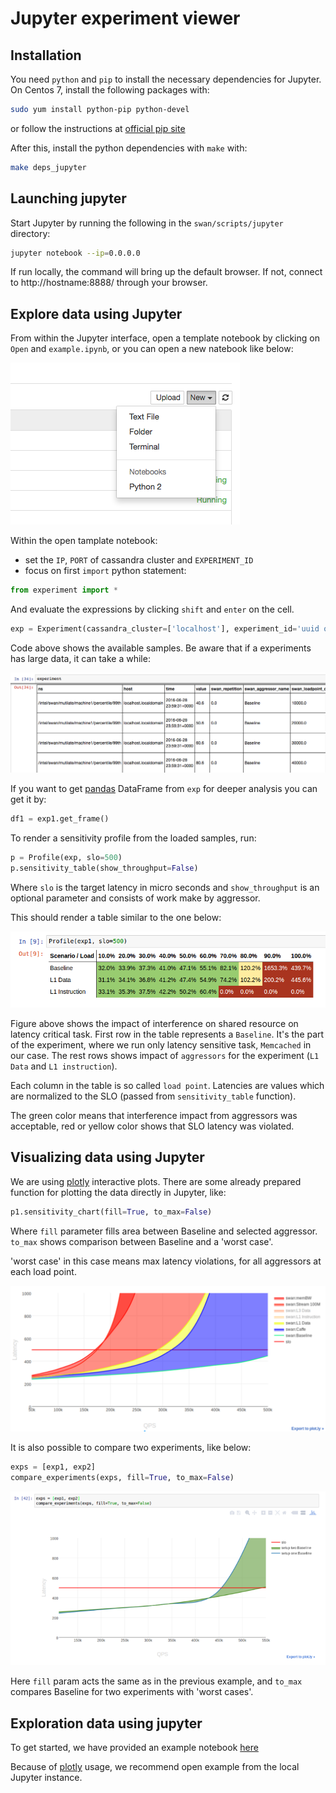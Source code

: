 # Jupyter experiment viewer

## Installation

You need `python` and `pip` to install the necessary dependencies for Jupyter.
On Centos 7, install the following packages with:

```sh
sudo yum install python-pip python-devel
```
or follow the instructions at [official pip site](https://pip.pypa.io/en/stable/installing/#installing-with-get-pip-py)

After this, install the python dependencies with `make` with:

```sh
make deps_jupyter
```

## Launching jupyter

Start Jupyter by running the following in the `swan/scripts/jupyter` directory:

```sh
jupyter notebook --ip=0.0.0.0
```

If run locally, the command will bring up the default browser.
If not, connect to http://hostname:8888/ through your browser.

## Explore data using Jupyter

From within the Jupyter interface, open a template notebook by clicking on `Open` and `example.ipynb`, or you can open a new natebook like below:

![experiment](docs/new_notebook.png)

Within the open tamplate notebook:
- set the `IP`, `PORT` of cassandra cluster and `EXPERIMENT_ID`
- focus on first `import` python statement:

```python
from experiment import *
```

And evaluate the expressions by clicking `shift` and `enter` on the cell.
```python
exp = Experiment(cassandra_cluster=['localhost'], experiment_id='uuid of experiment', port=9042)
```

Code above shows the available samples. Be aware that if a experiments has large data, it can take a while:

![sample list](docs/sample_list.png)

If you want to get [pandas](http://pandas.pydata.org/) DataFrame from `exp` for deeper analysis you can get it by: 
```python
df1 = exp1.get_frame()
```
To render a sensitivity profile from the loaded samples, run:
```python
p = Profile(exp, slo=500)
p.sensitivity_table(show_throughput=False)
```

Where `slo` is the target latency in micro seconds and `show_throughput` is an optional parameter and consists of work make by aggressor.

This should render a table similar to the one below:

![sensitivity profile](docs/sensitivity_profile.png)

Figure above shows the impact of interference on shared resource on latency critical task.
First row in the table represents a `Baseline`. It's the part of the experiment, where we run only latency sensitive task, `Memcached` in our case. 
The rest rows shows impact of `aggressors` for the experiment (`L1 Data` and `L1 instruction`).

Each column in the table is so called `load point`.
Latencies are values which are normalized to the SLO (passed from `sensitivity_table` function). 

The green color means that interference impact from aggressors was acceptable, red or yellow color shows that SLO latency was violated.

## Visualizing data using Jupyter

We are using [plotly](https://plot.ly/) interactive plots. There are some already prepared function for plotting
the data directly in Jupyter, like:

```python
p1.sensitivity_chart(fill=True, to_max=False)
```
Where `fill` parameter fills area between Baseline and  selected aggressor. `to_max` shows comparison between Baseline and a 'worst case'.

'worst case' in this case means max latency violations, for all aggressors at each load point.

![sensitivity_chart](docs/sensitivity_chart.png)

It is also possible to compare two experiments, like below:
```python
exps = [exp1, exp2]
compare_experiments(exps, fill=True, to_max=False)
```

![compare_two_experiments](docs/compare_two_experiments.png)

Here `fill` param acts the same as in the previous example, and `to_max` compares Baseline for two experiments with 'worst cases'.

## Exploration data using jupyter

To get started, we have provided an example notebook [here](example.ipynb)

Because of [plotly](https://plot.ly/) usage, we recommend open example from the local Jupyter instance.

